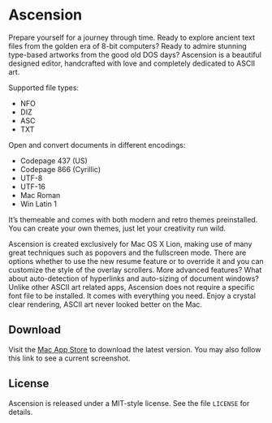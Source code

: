 # Ascension

Prepare yourself for a journey through time. Ready to explore ancient text files from the golden era of 8-bit computers? Ready to admire stunning type-based artworks from the good old DOS days? Ascension is a beautiful designed editor, handcrafted with love and completely dedicated to ASCII art.

Supported file types: 

- NFO
- DIZ
- ASC
- TXT

Open and convert documents in different encodings: 

- Codepage 437 (US)
- Codepage 866 (Cyrillic)
- UTF-8
- UTF-16 
- Mac Roman
- Win Latin 1 

It’s themeable and comes with both modern and retro themes preinstalled. You can create your own themes, just let your creativity run wild. 

Ascension is created exclusively for Mac OS X Lion, making use of many great techniques such as popovers and the fullscreen mode. There are options whether to use the new resume feature or to override it and you can customize the style of the overlay scrollers. More advanced features? What about auto-detection of hyperlinks and auto-sizing of document windows? Unlike other ASCII art related apps, Ascension does not require a specific font file to be installed. It comes with everything you need. Enjoy a crystal clear rendering, ASCII art never looked better on the Mac.

## Download

Visit the [Mac App Store](http://itunes.apple.com/app/ascension/id410426085?mt=12) to download the latest version. You may also follow this link to see a current screenshot.

## License

Ascension is released under a MIT-style license. See the file `LICENSE` for details.
